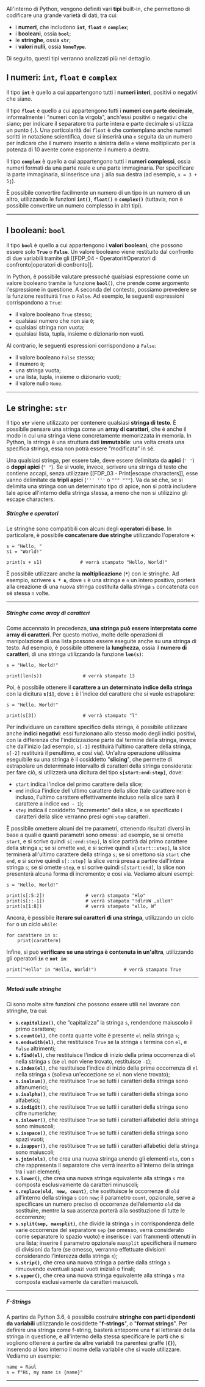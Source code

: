 All'interno di Python, vengono definiti vari **tipi** built-in, che permettono di codificare una grande varietà di dati, tra cui:
- i **numeri**, che includono **`int`**, **`float`** e **`complex`**;
- i **booleani**, ossia **`bool`**;
- le **stringhe**, ossia **`str`**;
- i **valori nulli**, ossia **`NoneType`**.

Di seguito, questi tipi verranno analizzati più nel dettaglio.

## I numeri: `int`, `float` e `complex`

Il tipo **`int`** è quello a cui appartengono tutti i **numeri interi**, positivi o negativi che siano.

Il tipo **`float`** è quello a cui appartengono tutti i **numeri con parte decimale**, informalmente i "numeri con la virgola", anch'essi positivi o negativi che siano; per indicare il separatore tra parte intera e parte decimale si utilizza un punto (`.`). Una particolarità dei `float` è che contemplano anche numeri scritti in notazione scientifica, dove si inserirà una `e` seguita da un numero per indicare che il numero inserito a sinistra della `e` viene moltiplicato per la potenza di $10$ avente come esponente il numero a destra.

Il tipo **`complex`** è quello a cui appartengono tutti i **numeri complessi**, ossia numeri formati da una parte reale e una parte immaginaria. Per specificare la parte immaginaria, si inserisce una `j` alla sua destra (ad esempio, `x = 3 + 5j`).

È possibile convertire facilmente un numero di un tipo in un numero di un altro, utilizzando le funzioni **`int()`**, **`float()`** e **`complex()`** (tuttavia, non è possibile convertire un numero complesso in altri tipi).
___
## I booleani: `bool`

Il tipo **`bool`** è quello a cui appartengono i **valori booleani**, che possono essere solo **`True`** o **`False`**. Un valore booleano viene restituito dal confronto di due variabili tramite gli [[FDP_04 - Operatori#Operatori di confronto|operatori di confronto]].

In Python, è possibile valutare pressoché qualsiasi espressione come un valore booleano tramite la funzione **`bool()`**, che prende come argomento l'espressione in questione. A seconda del contesto, possiamo prevedere se la funzione restituirà `True` o `False`. Ad esempio, le seguenti espressioni corrispondono a `True`:
- il valore booleano `True` stesso;
- qualsiasi numero che non sia `0`;
- qualsiasi stringa non vuota;
- qualsiasi lista, tupla, insieme o dizionario non vuoti.

Al contrario, le seguenti espressioni corrispondono a `False`:
- il valore booleano `False` stesso;
- il numero `0`;
- una stringa vuota;
- una lista, tupla, insieme o dizionario vuoti;
- il valore nullo `None`.
___
## Le stringhe: `str`

Il tipo **`str`** viene utilizzato per contenere qualsiasi **stringa di testo**. È possibile pensare una stringa come un **array di caratteri**, che è anche il modo in cui una stringa viene concretamente memorizzata in memoria. In Python, la stringa è una struttura dati **immutabile**: una volta creata una specifica stringa, essa non potrà essere “modificata” in sé.

Una qualsiasi stringa, per essere tale, deve essere delimitata da **apici** (`' '`) o **doppi apici** (`" "`). Se si vuole, invece, scrivere una stringa di testo che contiene accapi, senza utilizzare [[FDP_03 - Print|escape characters]], esse vanno delimitate da **tripli apici** (`''' '''` o `""" """`). Va da sé che, se si delimita una stringa con un determinato tipo di apice, non si potrà includere tale apice all'interno della stringa stessa, a meno che non si utilizzino gli escape characters.

##### Stringhe e operatori

Le stringhe sono compatibili con alcuni degli **operatori di base**. In particolare, è possibile **concatenare due stringhe** utilizzando l'operatore **`+`**:

```
s = "Hello, "
s1 = "World!"

print(s + s1)              # verrà stampato "Hello, World!"
```

È possibile utilizzare anche la **moltiplicazione** (**`*`**) con le stringhe. Ad esempio, scrivere **`s * n`**, dove `s` è una stringa e `n` un intero positivo, porterà alla creazione di una nuova stringa costituita dalla stringa `s` concatenata con sé stessa `n` volte. 
___
##### Stringhe come array di caratteri

Come accennato in precedenza, **una stringa può essere interpretata come array di caratteri**. Per questo motivo, molte delle operazioni di manipolazione di una lista possono essere eseguite anche su una stringa di testo. Ad esempio, è possibile ottenere la **lunghezza**, ossia il **numero di caratteri**, di una stringa utilizzando la funzione **`len(s)`**:

```
s = "Hello, World!"

print(len(s))               # verrà stampato 13
```

Poi, è possibile ottenere il **carattere a un determinato indice della stringa** con la dicitura **`s[i]`**, dove `i` è l'indice del carattere che si vuole estrapolare:

```
s = "Hello, World!"

print(s[3])                 # verrà stampato "l"
```

Per individuare un carattere specifico della stringa, è possibile utilizzare anche **indici negativi**: essi funzionano allo stesso modo degli indici positivi, con la differenza che l'indicizzazione parte dal termine della stringa, invece che dall'inizio (ad esempio, `s[-1]` restituirà l'ultimo carattere della stringa, `s[-2]` restituirà il penultimo, e così via). Un'altra operazione utilissima eseguibile su una stringa è il cosiddetto "**slicing**", che permette di estrapolare un determinato intervallo di caratteri della stringa considerata: per fare ciò, si utilizzerà una dicitura del tipo **`s[start:end:step]`**, dove:
- `start` indica l'indice del primo carattere della slice;
- `end` indica l'indice dell'ultimo carattere della slice (tale carattere non è incluso, l'ultimo carattere effettivamente incluso nella slice sarà il carattere a indice `end - 1`);
- `step` indica il cosiddetto "incremento" della slice, e se specificato i caratteri della slice verranno presi ogni `step` caratteri.

È possibile omettere alcuni dei tre parametri, ottenendo risultati diversi in base a quali e quanti parametri sono omessi: ad esempio, se si omette `start`, e si scrive quindi `s[:end:step]`, la slice partirà dal primo carattere della stringa `s`; se si omette `end`, e si scrive quindi `s[start::step]`, la slice terminerà all'ultimo carattere della stringa `s`; se si omettono sia `start` che `end`, e si scrive quindi `s[::step]` la slice verrà presa a partire dall'intera stringa `s`; se si omette `step`, e si scrive quindi `s[start:end]`, la slice non presenterà alcuna forma di incremento; e così via. Vediamo alcuni esempi:

```
s = "Hello, World!"

print(s[:5:2])               # verrà stampato "Hlo"
print(s[::-1])               # verrà stampato "!dlroW ,olleH"
print(s[1:8])                # verrà stampato "ello, W"
```

Ancora, è possibile **iterare sui caratteri di una stringa**, utilizzando un ciclo `for` o un ciclo `while`:

```
for carattere in s:
	print(carattere)
```

Infine, si può **verificare se una stringa è contenuta in un'altra**, utilizzando gli operatori **`in`** e **`not in`**:

```
print("Hello" in "Hello, World!")          # verrà stampato True
```
___
##### Metodi sulle stringhe

Ci sono molte altre funzioni che possono essere utili nel lavorare con stringhe, tra cui:
- **`s.capitalize()`**, che “capitalizza” la stringa `s`, rendendone maiuscolo il primo carattere;
- **`s.count(el)`**, che conta quante volte è presente `el` nella stringa `s`;
- **`s.endswith(el)`**, che restituisce `True` se la stringa `s` termina con `el`, e `False` altrimenti;
- **`s.find(el)`**, che restituisce l'indice di inizio della prima occorrenza di `el` nella stringa `s` (se `el` non viene trovato, restituisce `-1`);
- **`s.index(el)`**, che restituisce l’indice di inizio della prima occorrenza di `el` nella stringa `s` (solleva un'eccezione se `el` non viene trovato);
- **`s.isalnum()`**, che restituisce ```True``` se tutti i caratteri della stringa sono alfanumerici;
- **`s.isalpha()`**, che restituisce ```True``` se tutti i caratteri della stringa sono alfabetici;
- **`s.isdigit()`**, che restituisce `True` se tutti i caratteri della stringa sono cifre numeriche;
- **`s.islower()`**, che restituisce `True` se tutti i caratteri alfabetici della stringa sono minuscoli;
- **`s.isspace()`**, che restituisce ```True``` se tutti i caratteri della stringa sono spazi vuoti;
- **`s.isupper()`**, che restituisce `True` se tutti i caratteri alfabetici della stringa sono maiuscoli;
- **`s.join(els)`**, che crea una nuova stringa unendo gli elementi `els`, con `s` che rappresenta il separatore che verrà inserito all’interno della stringa tra i vari elementi;
- **`s.lower()`**, che crea una nuova stringa equivalente alla stringa `s` ma composta esclusivamente da caratteri minuscoli;
- **`s.replace(old, new, count)`**, che sostituisce le occorrenze di `old` all'interno della stringa `s` con `new`; il parametro `count`, opzionale, serve a specificare un numero preciso di occorrenze dell’elemento `old` da sostituire, mentre la sua assenza porterà alla sostituzione di tutte le occorrenze;
- **`s.split(sep, maxsplit)`**, che divide la stringa `s` in corrispondenza delle varie occorrenze del separatore `sep` (se omesso, verrà considerato come separatore lo spazio vuoto) e inserisce i vari frammenti ottenuti in una lista; inserire il parametro opzionale `maxsplit` specificherà il numero di divisioni da fare (se omesso, verranno effettuate divisioni considerando l'interezza della stringa `s`);
- **`s.strip()`**, che crea una nuova stringa a partire dalla stringa `s` rimuovendo eventuali spazi vuoti iniziali o finali;
- **`s.upper()`**, che crea una nuova stringa equivalente alla stringa `s` ma composta esclusivamente da caratteri maiuscoli.
___
##### F-Strings

A partire da Python 3.6, è possibile costruire **stringhe con parti dipendenti da variabili** utilizzando le cosiddette "**f-strings**", o "**format strings**". Per definire una stringa come f-string, basterà anteporre una **`f`** al letterale della stringa in questione, e all'interno della stessa specificare le parti che si vogliono ottenere a partire da altre variabili tra parentesi graffe (**`{}`**), inserendo al loro interno il nome della variabile che si vuole utilizzare. Vediamo un esempio:

```
name = Raul  
s = f"Hi, my name is {name}"
```
___